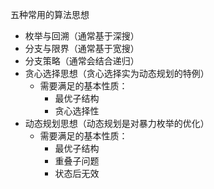 

五种常用的算法思想

- 枚举与回溯（通常基于深搜）
- 分支与限界（通常基于宽搜）
- 分支策略（通常会结合递归）
- 贪心选择思想（贪心选择实为动态规划的特例）
  - 需要满足的基本性质：
    - 最优子结构
    - 贪心选择性
- 动态规划思想（动态规划是对暴力枚举的优化）
  - 需要满足的基本性质：
    - 最优子结构
    - 重叠子问题
    - 状态后无效
    
  




